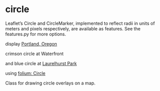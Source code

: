 circle
===============

Leaflet’s Circle and CircleMarker, implemented to reflect radii in units of meters and pixels respectively, are available as features. See the features.py for more options.

display [Portland, Oregon](https://en.wikipedia.org/wiki/Portland,_Oregon)

crimson circle at Waterfront

and blue circle at [Laurelhurst Park](https://en.wikipedia.org/wiki/Laurelhurst_Park)

using
[folium: Circle](https://python-visualization.github.io/folium/modules.html#folium.vector_layers.Circle)

Class for drawing circle overlays on a map.


